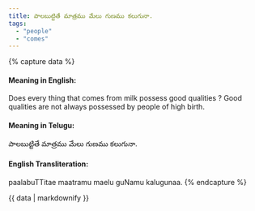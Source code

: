 ```yaml
---
title: పాలబుట్టితే మాత్రము మేలు గుణము కలుగునా.
tags:
  - "people"
  - "comes"
---
```


{% capture data %}
#### Meaning in English:
Does every thing that comes from milk possess good qualities ?
Good qualities are not always possessed by people of high birth.

#### Meaning in Telugu:
పాలబుట్టితే మాత్రము మేలు గుణము కలుగునా.

#### English Transliteration:
paalabuTTitae maatramu maelu guNamu kalugunaa.
{% endcapture %}

<div class="notice">{{ data | markdownify }}</div>

